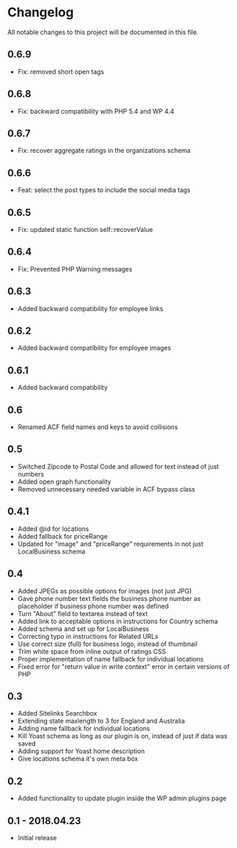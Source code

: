 # Changelog
All notable changes to this project will be documented in this file.

## 0.6.9

* Fix: removed short open tags

## 0.6.8

* Fix: backward compatibility with PHP 5.4 and WP 4.4

## 0.6.7

* Fix: recover aggregate ratings in the organizations schema

## 0.6.6

* Feat: select the post types to include the social media tags

## 0.6.5

* Fix: updated static function self::recoverValue

## 0.6.4

* Fix: Prevented PHP Warning messages

## 0.6.3

* Added backward compatibility for employee links

## 0.6.2

* Added backward compatibility for employee images


## 0.6.1

* Added backward compatibility

## 0.6

* Renamed ACF field names and keys to avoid collisions

## 0.5

* Switched Zipcode to Postal Code and allowed for text instead of just numbers
* Added open graph functionality
* Removed unnecessary needed variable in ACF bypass class

## 0.4.1

* Added @id for locations
* Added fallback for priceRange
* Updated for "image" and "priceRange" requirements in not just LocalBusiness schema

## 0.4

* Added JPEGs as possible options for images (not just JPG)
* Gave phone number text fields the business phone number as placeholder if business phone number was defined
* Turn "About" field to textarea instead of text
* Added link to acceptable options in instructions for Country schema
* Added schema and set up for LocalBusiness
* Correcting typo in instructions for Related URLs
* Use correct size (full) for business logo, instead of thumbnail
* Trim white space from inline output of ratings CSS
* Proper implementation of name fallback for individual locations
* Fixed error for "return value in write context" error in certain versions of PHP

## 0.3

* Added Sitelinks Searchbox
* Extending state maxlength to 3 for England and Australia
* Adding name fallback for individual locations
* Kill Yoast schema as long as our plugin is on, instead of just if data was saved
* Adding support for Yoast home description
* Give locations schema it's own meta box

## 0.2

* Added functionality to update plugin inside the WP admin plugins page

## 0.1 - 2018.04.23

* Initial release
